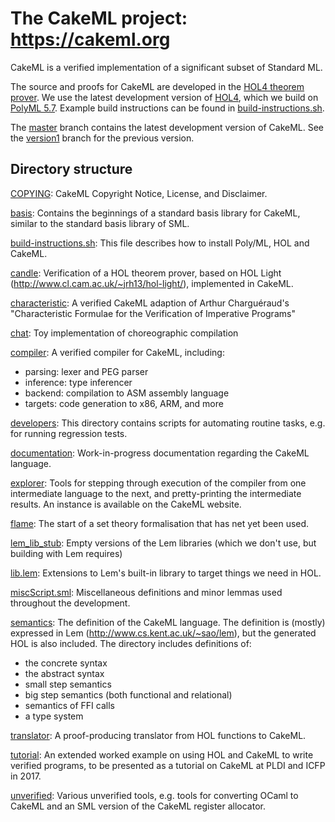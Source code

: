 The CakeML project: https://cakeml.org
======================================

CakeML is a verified implementation of a significant subset of
Standard ML.

The source and proofs for CakeML are developed in the [HOL4 theorem
prover](http://hol-theorem-prover.org).  We use the latest development
version of [HOL4](https://github.com/HOL-Theorem-Prover/HOL), which we
build on [PolyML 5.7](http://www.polyml.org).
Example build instructions can be found in
[build-instructions.sh](build-instructions.sh).

The [master](../../tree/master) branch contains the latest development
version of CakeML.  See the [version1](../../tree/version1) branch for
the previous version.

Directory structure
-------------------

[COPYING](COPYING):
CakeML Copyright Notice, License, and Disclaimer.

[basis](basis):
Contains the beginnings of a standard basis library for CakeML,
similar to the standard basis library of SML.

[build-instructions.sh](build-instructions.sh):
This file describes how to install Poly/ML, HOL and CakeML.

[candle](candle):
Verification of a HOL theorem prover, based on HOL Light
(http://www.cl.cam.ac.uk/~jrh13/hol-light/), implemented in CakeML.

[characteristic](characteristic):
A verified CakeML adaption of Arthur Charguéraud's "Characteristic
Formulae for the Verification of Imperative Programs"

[chat](chat):
Toy implementation of choreographic compilation

[compiler](compiler):
A verified compiler for CakeML, including:
 - parsing: lexer and PEG parser
 - inference: type inferencer
 - backend: compilation to ASM assembly language
 - targets: code generation to x86, ARM, and more

[developers](developers):
This directory contains scripts for automating routine tasks, e.g. for
running regression tests.

[documentation](documentation):
Work-in-progress documentation regarding the CakeML language.

[explorer](explorer):
Tools for stepping through execution of the compiler from one
intermediate language to the next, and pretty-printing the
intermediate results. An instance is available on the CakeML website.

[flame](flame):
The start of a set theory formalisation that has net yet been used.

[lem_lib_stub](lem_lib_stub):
Empty versions of the Lem libraries (which we don't use, but building
with Lem requires)

[lib.lem](lib.lem):
Extensions to Lem's built-in library to target things we need in HOL.

[miscScript.sml](miscScript.sml):
Miscellaneous definitions and minor lemmas used throughout the
development.

[semantics](semantics):
The definition of the CakeML language. The definition is (mostly)
expressed in Lem (http://www.cs.kent.ac.uk/~sao/lem), but the
generated HOL is also included. The directory includes definitions of:
 - the concrete syntax
 - the abstract syntax
 - small step semantics
 - big step semantics (both functional and relational)
 - semantics of FFI calls
 - a type system

[translator](translator):
A proof-producing translator from HOL functions to CakeML.

[tutorial](tutorial):
An extended worked example on using HOL and CakeML to write verified programs,
to be presented as a tutorial on CakeML at PLDI and ICFP in 2017.

[unverified](unverified):
Various unverified tools, e.g. tools for converting OCaml to CakeML
and an SML version of the CakeML register allocator.
